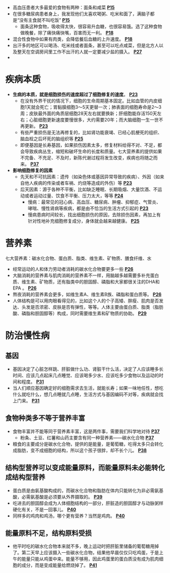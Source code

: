 - 高血压患者大多最爱的食物有两种：面条和咸菜 [**P15**](obsidian://booknote?type=annotation&book=%E4%BD%A0%E6%98%AF%E4%BD%A0%E5%90%83%E5%87%BA%E6%9D%A5%E7%9A%84/%E4%BD%A0%E6%98%AF%E4%BD%A0%E5%90%83%E5%87%BA%E6%9D%A5%E7%9A%84%EF%BC%9A%E5%90%83%E5%AF%B9%E5%B0%91%E7%94%9F%E7%97%85%EF%BC%8C%E7%97%85%E4%BA%86%E8%BF%99%E6%A0%B7%E5%90%83%20(%E5%A4%8F%E8%90%8C%20%5B%E5%A4%8F%E8%90%8C%5D)%20(Z-Library).pdf&id=adf070d7-1248-1148-d1ec-5c02b98fdd41&page=15&rect=106.992,431.789,427.548,447.141)
- 在很多糖尿病患者身上，我发现他们太喜欢喝粥、吃米和面了，满脑子都是“没有主食就不叫吃饭” [**P15**](obsidian://booknote?type=annotation&book=%E4%BD%A0%E6%98%AF%E4%BD%A0%E5%90%83%E5%87%BA%E6%9D%A5%E7%9A%84/%E4%BD%A0%E6%98%AF%E4%BD%A0%E5%90%83%E5%87%BA%E6%9D%A5%E7%9A%84%EF%BC%9A%E5%90%83%E5%AF%B9%E5%B0%91%E7%94%9F%E7%97%85%EF%BC%8C%E7%97%85%E4%BA%86%E8%BF%99%E6%A0%B7%E5%90%83%20(%E5%A4%8F%E8%90%8C%20%5B%E5%A4%8F%E8%90%8C%5D)%20(Z-Library).pdf&id=81a4639f-9d18-a1d4-c9a6-6d92c204a884&page=15&rect=76.992,236.789,534.492,270.141)
	- 面条这种食物，吸收得太快，很容易升血糖，也很容易饿。选了这种食物做晚餐，除了痛快痛快嘴，百害而无一利。 [**P18**](obsidian://booknote?type=annotation&book=%E4%BD%A0%E6%98%AF%E4%BD%A0%E5%90%83%E5%87%BA%E6%9D%A5%E7%9A%84/%E4%BD%A0%E6%98%AF%E4%BD%A0%E5%90%83%E5%87%BA%E6%9D%A5%E7%9A%84%EF%BC%9A%E5%90%83%E5%AF%B9%E5%B0%91%E7%94%9F%E7%97%85%EF%BC%8C%E7%97%85%E4%BA%86%E8%BF%99%E6%A0%B7%E5%90%83%20(%E5%A4%8F%E8%90%8C%20%5B%E5%A4%8F%E8%90%8C%5D)%20(Z-Library).pdf&id=d1edebc5-162c-05b4-8035-10ae52776203&page=18&rect=76.992,428.789,534.492,480.141)
- 混合性食物中如果有肉类，会降低餐后血糖的上升速度。 [**P18**](obsidian://booknote?type=annotation&book=%E4%BD%A0%E6%98%AF%E4%BD%A0%E5%90%83%E5%87%BA%E6%9D%A5%E7%9A%84/%E4%BD%A0%E6%98%AF%E4%BD%A0%E5%90%83%E5%87%BA%E6%9D%A5%E7%9A%84%EF%BC%9A%E5%90%83%E5%AF%B9%E5%B0%91%E7%94%9F%E7%97%85%EF%BC%8C%E7%97%85%E4%BA%86%E8%BF%99%E6%A0%B7%E5%90%83%20(%E5%A4%8F%E8%90%8C%20%5B%E5%A4%8F%E8%90%8C%5D)%20(Z-Library).pdf&id=72b13f26-a822-d74a-8588-b630d1b0a1ae&page=18&rect=76.992,349.289,534.492,382.641)
- 出汗多的地区可以喝汤、吃米线或者面条，甚至可以吃点咸菜，但是北方人以及整天在空调房间里工作不出汗的人就一定要减少盐的摄入。 [**P27**](obsidian://booknote?type=annotation&book=%E4%BD%A0%E6%98%AF%E4%BD%A0%E5%90%83%E5%87%BA%E6%9D%A5%E7%9A%84/%E4%BD%A0%E6%98%AF%E4%BD%A0%E5%90%83%E5%87%BA%E6%9D%A5%E7%9A%84%EF%BC%9A%E5%90%83%E5%AF%B9%E5%B0%91%E7%94%9F%E7%97%85%EF%BC%8C%E7%97%85%E4%BA%86%E8%BF%99%E6%A0%B7%E5%90%83%20(%E5%A4%8F%E8%90%8C%20%5B%E5%A4%8F%E8%90%8C%5D)%20(Z-Library).pdf&id=88ff1160-5892-9b74-d970-e671687dd669&page=27&rect=76.992,439.641,534.492,490.641)
- 
# 疾病本质
- **生病的本质，就是细胞损伤的速度超过了细胞修复的速度**。 [**P23**](obsidian://booknote?type=annotation&book=%E4%BD%A0%E6%98%AF%E4%BD%A0%E5%90%83%E5%87%BA%E6%9D%A5%E7%9A%84/%E4%BD%A0%E6%98%AF%E4%BD%A0%E5%90%83%E5%87%BA%E6%9D%A5%E7%9A%84%EF%BC%9A%E5%90%83%E5%AF%B9%E5%B0%91%E7%94%9F%E7%97%85%EF%BC%8C%E7%97%85%E4%BA%86%E8%BF%99%E6%A0%B7%E5%90%83%20(%E5%A4%8F%E8%90%8C%20%5B%E5%A4%8F%E8%90%8C%5D)%20(Z-Library).pdf&id=52f750dd-0807-4f63-0f82-5793bee6cc18&page=23&rect=76.992,526.641,534.492,559.641)
	- 在没有外界干扰的情况下，细胞的生命周期基本固定。比如血管的内皮细胞1天就会死亡；胃黏膜细胞3～5天更替一次；肺表面的细胞寿命是2～3周；皮肤最外面的角质层细胞28天左右就要换新；肝细胞能存活150天左右；心脏细胞更新速度要慢很多，大约需要20年；而大脑细胞一生一世不再更新。 [**P23**](obsidian://booknote?type=annotation&book=%E4%BD%A0%E6%98%AF%E4%BD%A0%E5%90%83%E5%87%BA%E6%9D%A5%E7%9A%84/%E4%BD%A0%E6%98%AF%E4%BD%A0%E5%90%83%E5%87%BA%E6%9D%A5%E7%9A%84%EF%BC%9A%E5%90%83%E5%AF%B9%E5%B0%91%E7%94%9F%E7%97%85%EF%BC%8C%E7%97%85%E4%BA%86%E8%BF%99%E6%A0%B7%E5%90%83%20(%E5%A4%8F%E8%90%8C%20%5B%E5%A4%8F%E8%90%8C%5D)%20(Z-Library).pdf&id=82ed29e9-5101-51b0-1fbf-0d9bf32a9e77&page=23&rect=76.992,588.141,534.492,675.141)
	- 有些严重损伤是无法再修复的，比如肾功能衰竭、已经心肌梗死的组织、脑血栓之后坏死的脑组织等 [**P25**](obsidian://booknote?type=annotation&book=%E4%BD%A0%E6%98%AF%E4%BD%A0%E5%90%83%E5%87%BA%E6%9D%A5%E7%9A%84/%E4%BD%A0%E6%98%AF%E4%BD%A0%E5%90%83%E5%87%BA%E6%9D%A5%E7%9A%84%EF%BC%9A%E5%90%83%E5%AF%B9%E5%B0%91%E7%94%9F%E7%97%85%EF%BC%8C%E7%97%85%E4%BA%86%E8%BF%99%E6%A0%B7%E5%90%83%20(%E5%A4%8F%E8%90%8C%20%5B%E5%A4%8F%E8%90%8C%5D)%20(Z-Library).pdf&id=f5b44295-5910-390c-0b4f-74a3d8625ed4&page=25&rect=76.992,384.141,534.492,417.141)
	- 即便基因是长寿基因，如果损伤因素太多，修复材料给得不对、不足，都会导致疾病丛生，缩短和破坏生命的长度和质量。七大营养素的提供如果不完备、不充足、不及时，新陈代谢过程将发生改变，疾病也将随之而来。 [**P37**](obsidian://booknote?type=annotation&book=%E4%BD%A0%E6%98%AF%E4%BD%A0%E5%90%83%E5%87%BA%E6%9D%A5%E7%9A%84/%E4%BD%A0%E6%98%AF%E4%BD%A0%E5%90%83%E5%87%BA%E6%9D%A5%E7%9A%84%EF%BC%9A%E5%90%83%E5%AF%B9%E5%B0%91%E7%94%9F%E7%97%85%EF%BC%8C%E7%97%85%E4%BA%86%E8%BF%99%E6%A0%B7%E5%90%83%20(%E5%A4%8F%E8%90%8C%20%5B%E5%A4%8F%E8%90%8C%5D)%20(Z-Library).pdf&id=7dac6c35-6e82-c974-b207-402bf836d7c2&page=37&rect=76.992,110.391,534.492,179.391)
- **影响细胞修复的因素**
	- 先天和不可抗因素：遗传（如染色体或基因异常导致的疾病）、外因（如来自他人疾病的传染或者车祸、灼烧等造成的外伤）等 [**P23**](obsidian://booknote?type=annotation&book=%E4%BD%A0%E6%98%AF%E4%BD%A0%E5%90%83%E5%87%BA%E6%9D%A5%E7%9A%84/%E4%BD%A0%E6%98%AF%E4%BD%A0%E5%90%83%E5%87%BA%E6%9D%A5%E7%9A%84%EF%BC%9A%E5%90%83%E5%AF%B9%E5%B0%91%E7%94%9F%E7%97%85%EF%BC%8C%E7%97%85%E4%BA%86%E8%BF%99%E6%A0%B7%E5%90%83%20(%E5%A4%8F%E8%90%8C%20%5B%E5%A4%8F%E8%90%8C%5D)%20(Z-Library).pdf&id=9ce8017f-8487-1236-2531-28343c4c5f64&page=23&rect=76.992,483.141,534.492,516.141)
	- 后天因素：源于各种不平衡，比如缺乏睡眠、长期吸烟、大量饮酒、不运动或者运动过量、饮食不平衡、压力太大，等等 [**P24**](obsidian://booknote?type=annotation&book=%E4%BD%A0%E6%98%AF%E4%BD%A0%E5%90%83%E5%87%BA%E6%9D%A5%E7%9A%84/%E4%BD%A0%E6%98%AF%E4%BD%A0%E5%90%83%E5%87%BA%E6%9D%A5%E7%9A%84%EF%BC%9A%E5%90%83%E5%AF%B9%E5%B0%91%E7%94%9F%E7%97%85%EF%BC%8C%E7%97%85%E4%BA%86%E8%BF%99%E6%A0%B7%E5%90%83%20(%E5%A4%8F%E8%90%8C%20%5B%E5%A4%8F%E8%90%8C%5D)%20(Z-Library).pdf&id=8e8df5cd-d4e6-86ba-8a30-4f2b9cc82b32&page=24&rect=76.992,400.641,534.492,433.641)
		- 慢病：最常见的冠心病、高血压、糖尿病、肿瘤、抑郁症、气管炎、哮喘、慢性肾病等疾病，都是由不恰当的生活方式引起的 [**P23**](obsidian://booknote?type=annotation&book=%E4%BD%A0%E6%98%AF%E4%BD%A0%E5%90%83%E5%87%BA%E6%9D%A5%E7%9A%84/%E4%BD%A0%E6%98%AF%E4%BD%A0%E5%90%83%E5%87%BA%E6%9D%A5%E7%9A%84%EF%BC%9A%E5%90%83%E5%AF%B9%E5%B0%91%E7%94%9F%E7%97%85%EF%BC%8C%E7%97%85%E4%BA%86%E8%BF%99%E6%A0%B7%E5%90%83%20(%E5%A4%8F%E8%90%8C%20%5B%E5%A4%8F%E8%90%8C%5D)%20(Z-Library).pdf&id=aeb92aa6-e498-0b12-2fcf-269a06f3e1fb&page=23&rect=76.992,360.141,534.492,393.141)
		- 慢病患病时间较长，找出细胞损伤的原因，去除损伤因素，再加上有针对性地补充细胞修复成分，身体就会越来越健康。 [**P25**](obsidian://booknote?type=annotation&book=%E4%BD%A0%E6%98%AF%E4%BD%A0%E5%90%83%E5%87%BA%E6%9D%A5%E7%9A%84/%E4%BD%A0%E6%98%AF%E4%BD%A0%E5%90%83%E5%87%BA%E6%9D%A5%E7%9A%84%EF%BC%9A%E5%90%83%E5%AF%B9%E5%B0%91%E7%94%9F%E7%97%85%EF%BC%8C%E7%97%85%E4%BA%86%E8%BF%99%E6%A0%B7%E5%90%83%20(%E5%A4%8F%E8%90%8C%20%5B%E5%A4%8F%E8%90%8C%5D)%20(Z-Library).pdf&id=c0a8747a-982d-64c0-890c-844a2aeef84f&page=25&rect=76.992,438.141,534.492,489.141)
# 营养素
七大营养素：碳水化合物、蛋白质、脂类、维生素、矿物质、膳食纤维、水
- 经常运动的人和体力劳动者消耗的碳水化合物要更多一些 [**P26**](obsidian://booknote?type=annotation&book=%E4%BD%A0%E6%98%AF%E4%BD%A0%E5%90%83%E5%87%BA%E6%9D%A5%E7%9A%84/%E4%BD%A0%E6%98%AF%E4%BD%A0%E5%90%83%E5%87%BA%E6%9D%A5%E7%9A%84%EF%BC%9A%E5%90%83%E5%AF%B9%E5%B0%91%E7%94%9F%E7%97%85%EF%BC%8C%E7%97%85%E4%BA%86%E8%BF%99%E6%A0%B7%E5%90%83%20(%E5%A4%8F%E8%90%8C%20%5B%E5%A4%8F%E8%90%8C%5D)%20(Z-Library).pdf&id=7503cf42-218c-17ea-2853-b092ec488f62&page=26&rect=76.992,261.141,534.492,294.141)
- 大脑消耗的营养素与肌肉消耗的营养素不一样，用脑越多越需要多补充蛋白质、维生素、矿物质，还有脂类中的胆固醇、磷脂和大家都很关注的DHA和EPA 。 [**P26**](obsidian://booknote?type=annotation&book=%E4%BD%A0%E6%98%AF%E4%BD%A0%E5%90%83%E5%87%BA%E6%9D%A5%E7%9A%84/%E4%BD%A0%E6%98%AF%E4%BD%A0%E5%90%83%E5%87%BA%E6%9D%A5%E7%9A%84%EF%BC%9A%E5%90%83%E5%AF%B9%E5%B0%91%E7%94%9F%E7%97%85%EF%BC%8C%E7%97%85%E4%BA%86%E8%BF%99%E6%A0%B7%E5%90%83%20(%E5%A4%8F%E8%90%8C%20%5B%E5%A4%8F%E8%90%8C%5D)%20(Z-Library).pdf&id=f8c7d4f0-3bf3-d086-7f4a-6e94caa33640&page=26&rect=76.992,198.727,534.492,250.641)
- 熬夜消耗的营养素会更多，如维生素A、维生素B族、磷脂和蛋白质等。 [**P26**](obsidian://booknote?type=annotation&book=%E4%BD%A0%E6%98%AF%E4%BD%A0%E5%90%83%E5%87%BA%E6%9D%A5%E7%9A%84/%E4%BD%A0%E6%98%AF%E4%BD%A0%E5%90%83%E5%87%BA%E6%9D%A5%E7%9A%84%EF%BC%9A%E5%90%83%E5%AF%B9%E5%B0%91%E7%94%9F%E7%97%85%EF%BC%8C%E7%97%85%E4%BA%86%E8%BF%99%E6%A0%B7%E5%90%83%20(%E5%A4%8F%E8%90%8C%20%5B%E5%A4%8F%E8%90%8C%5D)%20(Z-Library).pdf&id=5d7294de-7b29-e42e-b93c-2926ec6b4a8d&page=26&rect=76.992,154.641,534.492,187.641)
- 人体结构是可以用肉眼看得见的，比如这个人的个子高矮、胖瘦、肌肉是否发达、头发是否浓密、皮肤是否有弹性，等等。人体主要由蛋白质、脂类（脂肪酸、磷脂和胆固醇等）构成，同时需要维生素和矿物质的协助。 [**P29**](obsidian://booknote?type=annotation&book=%E4%BD%A0%E6%98%AF%E4%BD%A0%E5%90%83%E5%87%BA%E6%9D%A5%E7%9A%84/%E4%BD%A0%E6%98%AF%E4%BD%A0%E5%90%83%E5%87%BA%E6%9D%A5%E7%9A%84%EF%BC%9A%E5%90%83%E5%AF%B9%E5%B0%91%E7%94%9F%E7%97%85%EF%BC%8C%E7%97%85%E4%BA%86%E8%BF%99%E6%A0%B7%E5%90%83%20(%E5%A4%8F%E8%90%8C%20%5B%E5%A4%8F%E8%90%8C%5D)%20(Z-Library).pdf&id=8b6e9bcd-0766-6d39-9917-a3a4555e97dc&page=29&rect=76.992,555.141,534.492,631.641)
# 防治慢性病
## 基因
- 基因决定了心脏怎样跳、肝脏做什么功、肾脏干什么活，决定了人应该睡多长时间、应该几点起床几点睡觉、应该喝多少水、应该吃多少食物以及运动的时间和程度。 [**P31**](obsidian://booknote?type=annotation&book=%E4%BD%A0%E6%98%AF%E4%BD%A0%E5%90%83%E5%87%BA%E6%9D%A5%E7%9A%84/%E4%BD%A0%E6%98%AF%E4%BD%A0%E5%90%83%E5%87%BA%E6%9D%A5%E7%9A%84%EF%BC%9A%E5%90%83%E5%AF%B9%E5%B0%91%E7%94%9F%E7%97%85%EF%BC%8C%E7%97%85%E4%BA%86%E8%BF%99%E6%A0%B7%E5%90%83%20(%E5%A4%8F%E8%90%8C%20%5B%E5%A4%8F%E8%90%8C%5D)%20(Z-Library).pdf&id=50664ff9-92a4-323f-c51c-16a13e3d7bd1&page=31&rect=76.992,504.891,534.492,573.891)
- 当人们顺应基因确定好的细胞需求去生活，就能长寿；如果一味地任性，想吃什么就吃什么，想几点睡就几点睡，生活方式与基因编码不对等，疾病就会找上门来。 [**P31**](obsidian://booknote?type=annotation&book=%E4%BD%A0%E6%98%AF%E4%BD%A0%E5%90%83%E5%87%BA%E6%9D%A5%E7%9A%84/%E4%BD%A0%E6%98%AF%E4%BD%A0%E5%90%83%E5%87%BA%E6%9D%A5%E7%9A%84%EF%BC%9A%E5%90%83%E5%AF%B9%E5%B0%91%E7%94%9F%E7%97%85%EF%BC%8C%E7%97%85%E4%BA%86%E8%BF%99%E6%A0%B7%E5%90%83%20(%E5%A4%8F%E8%90%8C%20%5B%E5%A4%8F%E8%90%8C%5D)%20(Z-Library).pdf&id=9e70350d-4b62-58c7-5f7a-f89b566235e2&page=31&rect=76.992,443.391,534.492,494.391)
## 食物种类多不等于营养丰富 
- 食物丰富并不能等同于营养素丰富，这是两件事，需要我们科学地对待 [**P37**](obsidian://booknote?type=annotation&book=%E4%BD%A0%E6%98%AF%E4%BD%A0%E5%90%83%E5%87%BA%E6%9D%A5%E7%9A%84/%E4%BD%A0%E6%98%AF%E4%BD%A0%E5%90%83%E5%87%BA%E6%9D%A5%E7%9A%84%EF%BC%9A%E5%90%83%E5%AF%B9%E5%B0%91%E7%94%9F%E7%97%85%EF%BC%8C%E7%97%85%E4%BA%86%E8%BF%99%E6%A0%B7%E5%90%83%20(%E5%A4%8F%E8%90%8C%20%5B%E5%A4%8F%E8%90%8C%5D)%20(Z-Library).pdf&id=3e87d1ff-e605-a5cd-3e20-6d80746cc4f7&page=37&rect=76.992,320.391,534.492,353.391)
	- 粉条、土豆、红薯和山药主要含有同一种营养素——碳水化合物 [**P37**](obsidian://booknote?type=annotation&book=%E4%BD%A0%E6%98%AF%E4%BD%A0%E5%90%83%E5%87%BA%E6%9D%A5%E7%9A%84/%E4%BD%A0%E6%98%AF%E4%BD%A0%E5%90%83%E5%87%BA%E6%9D%A5%E7%9A%84%EF%BC%9A%E5%90%83%E5%AF%B9%E5%B0%91%E7%94%9F%E7%97%85%EF%BC%8C%E7%97%85%E4%BA%86%E8%BF%99%E6%A0%B7%E5%90%83%20(%E5%A4%8F%E8%90%8C%20%5B%E5%A4%8F%E8%90%8C%5D)%20(Z-Library).pdf&id=103e7171-635a-bc40-6af9-6c0ca79667b3&page=37&rect=76.992,356.391,534.492,389.391)
- 粮食的主要成分是碳水化合物，提供的是能量，是葡萄糖，吃得太多只会转化成脂肪，变不成细胞的结构，所以这个孩子很胖，却不长个儿。 [**P38**](obsidian://booknote?type=annotation&book=%E4%BD%A0%E6%98%AF%E4%BD%A0%E5%90%83%E5%87%BA%E6%9D%A5%E7%9A%84/%E4%BD%A0%E6%98%AF%E4%BD%A0%E5%90%83%E5%87%BA%E6%9D%A5%E7%9A%84%EF%BC%9A%E5%90%83%E5%AF%B9%E5%B0%91%E7%94%9F%E7%97%85%EF%BC%8C%E7%97%85%E4%BA%86%E8%BF%99%E6%A0%B7%E5%90%83%20(%E5%A4%8F%E8%90%8C%20%5B%E5%A4%8F%E8%90%8C%5D)%20(Z-Library).pdf&id=83ba90db-6f3a-bb7a-167e-f3431a4124b2&page=38&rect=76.992,130.641,534.492,181.641)
## 结构型营养可以变成能量原料，而能量原料未必能转化成结构型营养
- 蛋白质是由氨基酸构成的，而碳水化合物和脂肪在体内只能转化为非必需氨基酸，必需氨基酸是必须要从外界摄取的。 [**P39**](obsidian://booknote?type=annotation&book=%E4%BD%A0%E6%98%AF%E4%BD%A0%E5%90%83%E5%87%BA%E6%9D%A5%E7%9A%84/%E4%BD%A0%E6%98%AF%E4%BD%A0%E5%90%83%E5%87%BA%E6%9D%A5%E7%9A%84%EF%BC%9A%E5%90%83%E5%AF%B9%E5%B0%91%E7%94%9F%E7%97%85%EF%BC%8C%E7%97%85%E4%BA%86%E8%BF%99%E6%A0%B7%E5%90%83%20(%E5%A4%8F%E8%90%8C%20%5B%E5%A4%8F%E8%90%8C%5D)%20(Z-Library).pdf&id=9071f2e5-aa65-6e45-5138-bd969509c583&page=39&rect=76.992,270.141,534.492,303.141)
- 吃进去的胆固醇会成为人体细胞结构的一部分，肝脏造的胆固醇才与动脉粥样硬化有关，不是一回事儿。 [**P40**](obsidian://booknote?type=annotation&book=%E4%BD%A0%E6%98%AF%E4%BD%A0%E5%90%83%E5%87%BA%E6%9D%A5%E7%9A%84/%E4%BD%A0%E6%98%AF%E4%BD%A0%E5%90%83%E5%87%BA%E6%9D%A5%E7%9A%84%EF%BC%9A%E5%90%83%E5%AF%B9%E5%B0%91%E7%94%9F%E7%97%85%EF%BC%8C%E7%97%85%E4%BA%86%E8%BF%99%E6%A0%B7%E5%90%83%20(%E5%A4%8F%E8%90%8C%20%5B%E5%A4%8F%E8%90%8C%5D)%20(Z-Library).pdf&id=98115b2a-b36f-228d-dcea-63bde4d717b0&page=40&rect=76.992,421.641,534.492,454.641)
- 同样多的鸡肉和鸡汤，哪个更有营养？当然是鸡肉。 [**P40**](obsidian://booknote?type=annotation&book=%E4%BD%A0%E6%98%AF%E4%BD%A0%E5%90%83%E5%87%BA%E6%9D%A5%E7%9A%84/%E4%BD%A0%E6%98%AF%E4%BD%A0%E5%90%83%E5%87%BA%E6%9D%A5%E7%9A%84%EF%BC%9A%E5%90%83%E5%AF%B9%E5%B0%91%E7%94%9F%E7%97%85%EF%BC%8C%E7%97%85%E4%BA%86%E8%BF%99%E6%A0%B7%E5%90%83%20(%E5%A4%8F%E8%90%8C%20%5B%E5%A4%8F%E8%90%8C%5D)%20(Z-Library).pdf&id=c05431b6-da2e-e4f8-471f-edec89117eda&page=40&rect=106.992,258.141,361.992,298.641)
##  能量原料不足，结构原料受损
- 他平时吃的碳水化合物本来就不多，晚上运动时把肝脏里储备的葡萄糖用掉了。第二天早上应该摄入一些碳水化合物，结果他早晨仅仅只吃鸡蛋，于是上午的能量只能从鸡蛋中来。能量不够用，因此鸡蛋里的蛋白质没有成为肌肉细胞的成分，而是变成能量给燃烧掉了。 [**P41**](obsidian://booknote?type=annotation&book=%E4%BD%A0%E6%98%AF%E4%BD%A0%E5%90%83%E5%87%BA%E6%9D%A5%E7%9A%84/%E4%BD%A0%E6%98%AF%E4%BD%A0%E5%90%83%E5%87%BA%E6%9D%A5%E7%9A%84%EF%BC%9A%E5%90%83%E5%AF%B9%E5%B0%91%E7%94%9F%E7%97%85%EF%BC%8C%E7%97%85%E4%BA%86%E8%BF%99%E6%A0%B7%E5%90%83%20(%E5%A4%8F%E8%90%8C%20%5B%E5%A4%8F%E8%90%8C%5D)%20(Z-Library).pdf&id=82310dde-e2df-82bb-62b8-753afb300560&page=41&rect=76.992,229.641,534.492,298.641)

